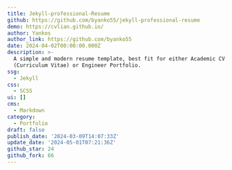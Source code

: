 ```yaml
---
title: Jekyll-professional-Resume
github: https://github.com/byanko55/jekyll-professional-resume
demo: https://cvlian.github.io/
author: Yankos
author_link: https://github.com/byanko55
date: 2024-04-02T00:00:00.000Z
description: >-
  A simple and modern resume template, best fit for either Academic CV
  (Curriculum Vitae) or Engineer Portfolio.
ssg:
  - Jekyll
css:
  - SCSS
ui: []
cms:
  - Markdown
category:
  - Portfolio
draft: false
publish_date: '2024-03-09T14:07:33Z'
update_date: '2024-05-01T07:21:36Z'
github_star: 24
github_fork: 66
---
```

